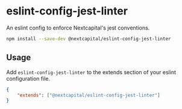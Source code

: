 # eslint-config-jest-linter

An eslint config to enforce Nextcapital's jest conventions.

```bash
npm install --save-dev @nextcapital/eslint-config-jest-linter
```

## Usage

Add `eslint-config-jest-linter` to the extends section of your eslint configuration file.

```json
{
    "extends": ["@nextcapital/eslint-config-jest-linter"]
}
```

